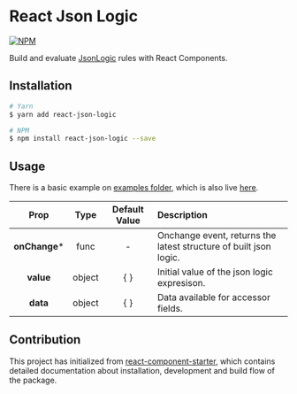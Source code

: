 # React Json Logic 

[![NPM](https://nodei.co/npm/react-json-logic.png?downloads=true)](https://nodei.co/npm/react-json-logic/)

Build and evaluate [JsonLogic](http://jsonlogic.com/) rules with React Components.

## Installation

```bash
# Yarn
$ yarn add react-json-logic

# NPM
$ npm install react-json-logic --save
```

## Usage
There is a basic example on [examples folder](/examples/components/App.jsx), which is also live [here](http://altayaydemir.com/react-json-logic).

| Prop | Type | Default Value | Description |
| :----: |:-------------:|:-----:| :------- |
| **onChange*** | func | - | Onchange event, returns the latest structure of built json logic. |
| **value** | object | { } | Initial value of the json logic expresison. |
| **data** | object | { } | Data available for accessor fields. |

## Contribution
This project has initialized from [react-component-starter](https://github.com/altayaydemir/react-component-starter), which contains detailed documentation about installation, development and build flow of the package.
